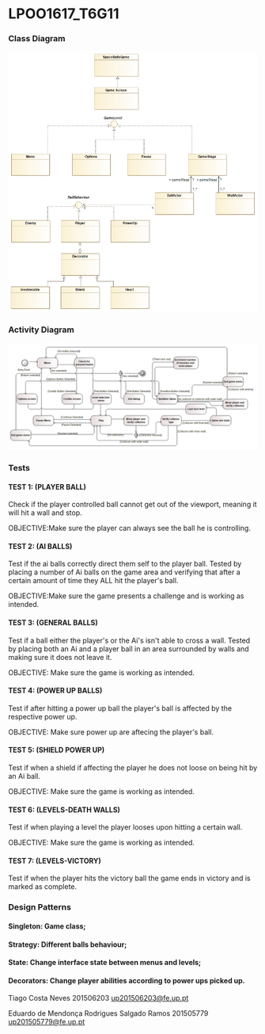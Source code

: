 # LPOO1617_T6G11

### Class Diagram
![Class Diagram](lpooClassDiagram.png)

### Activity Diagram
![Activity Diagram](Activity_diagram_Space_balls.png)

### Tests

#### TEST 1: (PLAYER BALL)
 Check if the player controlled ball cannot get out of the viewport, meaning it will hit a wall and stop.

OBJECTIVE:Make sure the player can always see the ball he is controlling.

#### TEST 2: (AI BALLS)
 Test if the ai balls correctly direct them self to the player ball. Tested by placing a number of Ai balls on the game area and verifying that after a certain amount of time they ALL hit the player's ball.

OBJECTIVE:Make sure the game presents a challenge and is working as intended.

#### TEST 3: (GENERAL BALLS)
 Test if a ball either the player's or the Ai's isn't able to cross a wall. Tested by placing both an Ai and a player ball in an area surrounded by walls and making sure it does not leave it.

OBJECTIVE:
Make sure the game is working as intended.

#### TEST 4: (POWER UP BALLS)
 Test if after hitting a power up ball the player's ball is affected by the respective power up.

OBJECTIVE:
Make sure power up are aftecing the player's ball.

#### TEST 5: (SHIELD POWER UP)
 Test if when a shield if affecting the player he does not loose on being hit by an Ai ball.

OBJECTIVE:
Make sure the game is working as intended.

#### TEST 6: (LEVELS-DEATH WALLS)
 Test if when playing a level the player looses upon hitting a certain wall.

OBJECTIVE:
Make sure the game is working as intended.

#### TEST 7: (LEVELS-VICTORY)
 Test if when the player hits the victory ball the game ends in victory and is marked as complete.
 
### Design Patterns
#### Singleton: Game class;
#### Strategy: Different balls behaviour;
#### State: Change interface state between menus and levels;
#### Decorators: Change player abilities according to power ups picked up.

 Tiago Costa Neves 201506203 up201506203@fe.up.pt
 
 Eduardo de Mendonça Rodrigues Salgado Ramos 201505779 up201505779@fe.up.pt

